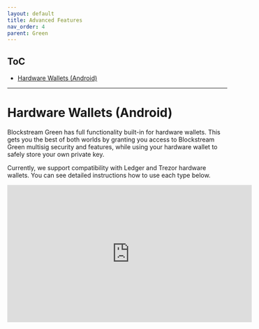 ```yaml
---
layout: default
title: Advanced Features
nav_order: 4
parent: Green
--- 
```

## ToC

- [Hardware Wallets (Android)](#hardware-wallets-android)

___

# Hardware Wallets (Android)

Blockstream Green has full functionality built-in for hardware wallets. This gets you the best of both worlds by granting you access to Blockstream Green multisig security and features, while using your hardware wallet to safely store your own private key.

Currently, we support compatibility with Ledger and Trezor hardware wallets. You can see detailed instructions how to use each type below.


<iframe width="560" height="315" src="https://www.youtube.com/embed/nkQ_LXEuSVg" frameborder="0" allow="accelerometer; autoplay; encrypted-media; gyroscope; picture-in-picture" allowfullscreen></iframe>